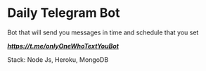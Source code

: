 # Daily Telegram Bot
Bot that will send you messages in time and schedule that you set

**_https://t.me/onlyOneWhoTextYouBot_**

Stack: Node Js, Heroku, MongoDB

